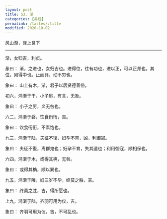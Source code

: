 ```yaml
---
layout: post
title: 53. 渐
categories: [易经]
permalink: /tastes/:title
modified: 2020-10-02
---
```


风山渐，巽上艮下

---

渐，女归吉，利贞。

彖曰： 渐，之进也，女归吉也。进得位，往有功也，进以正，可以正邦也。其位，刚得中也。止而巽，动不穷也。

象曰： 山上有木，渐，君子以居贤德善俗。

初六，鸿渐于干，小子厉，有言，无咎。

象曰： 小子之厉，义无咎也。

六二，鸿渐于磐，饮食衎衎，吉。

象曰： 饮食衎衎，不素饱也。

九三，鸿渐于陆，夫征不復，妇孕不育，凶，利御寇。

象曰： 夫征不復，离群鬼也；妇孕不育，失其道也；利用御寇，顺相保也。

六四，鸿渐于木，或得其桷，无咎。

象曰： 或得其桷，顺以巽也。

九五，鸿渐于陵，妇三岁不孕，终莫之胜，吉。

象曰： 终莫之胜，吉，得所愿也。

上九，鸿渐于陆，齐羽可用为仪，吉。

象曰： 齐羽可用为仪，吉，不可乱也。
